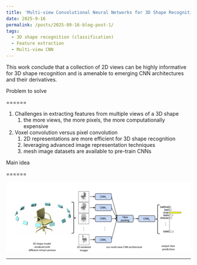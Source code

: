 ```yaml
---
title: 'Multi-view Convolutional Neural Networks for 3D Shape Recognition'
date: 2025-9-16
permalink: /posts/2025-09-16-blog-post-1/
tags:
  - 3D shape recognition (classification)
  - Feature extraction
  - Multi-view CNN
---
```


This work conclude that a collection of 2D views can be highly informative for 3D shape recognition and is amenable to emerging CNN architectures and their derivatives.

Problem to solve

======

1. Challenges in extracting features from multiple views of a 3D shape
   1. the more views, the more pixels, the more computationally expensive
2. Voxel convolution versus pixel convolution
   1. 2D representations are more efficient for 3D shape recognition
   2. leveraging advanced image representation techniques
   3. mesh image datasets are available to pre-train CNNs

Main idea

======

![outline](2025-09-16-blog-post-1/img1.png)

------
